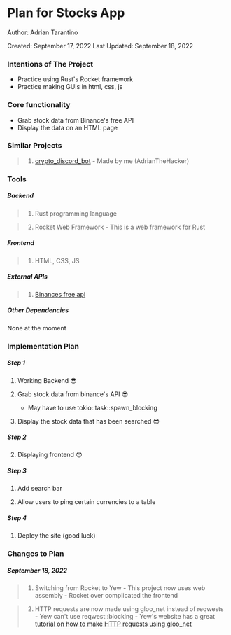 # Plan for Stocks App

Author: Adrian Tarantino

Created: September 17, 2022
Last Updated: September 18, 2022

### Intentions of The Project

- Practice using Rust's Rocket framework
- Practice making GUIs in html, css, js

### Core functionality

- Grab stock data from Binance's free API
- Display the data on an HTML page

### Similar Projects

> 1. [crypto_discord_bot](https://github.com/AdrianTheHacker/crypto_discord_bot)
    - Made by me (AdrianTheHacker)

### Tools
##### Backend
> 1. Rust programming language

> 2. Rocket Web Framework
    - This is a web framework for Rust

##### Frontend
> 1. HTML, CSS, JS

##### External APIs
> 1. [Binances free api](https://www.binance.com/en/markets)

##### Other Dependencies
None at the moment


### Implementation Plan
##### Step 1
1. Working Backend 😎

2. Grab stock data from binance's API 😎
    - May have to use tokio::task::spawn_blocking 

3. Display the stock data that has been searched 😎

##### Step 2
2. Displaying frontend 😎

##### Step 3 
1. Add search bar

2. Allow users to ping certain currencies to a table

##### Step 4
1. Deploy the site (good luck)


### Changes to Plan
##### September 18, 2022
> 1. Switching from Rocket to Yew
    - This project now uses web assembly
    - Rocket over complicated the frontend

> 2. HTTP requests are now made using gloo_net instead of reqwests
    - Yew can't use reqwest::blocking
    - Yew's website has a great [tutorial on how to make HTTP requests using gloo_net](https://yew.rs/docs/tutorial#fetching-data-using-external-rest-api)


